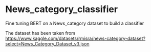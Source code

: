 # News_category_classifier
Fine tuning BERT on a News_category dataset to build a classifier

The dataset has been taken from https://www.kaggle.com/datasets/rmisra/news-category-dataset?select=News_Category_Dataset_v3.json
